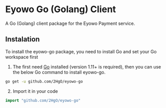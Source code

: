 # Eyowo Go (Golang) Client

A Go (Golang) client package for the Eyowo Payment service.

## Instalation

To install the eyowo-go package, you need to install Go and set your Go workspace first

1. The first need [Go](https://golang.org) installed (version 1.11+ is required), then you can use the below Go command to install eyowo-go.
```bash
go get -u github.com/2HgO/eyowo-go
```

2. Import it in your code
```go
import "github.com/2HgO/eyowo-go"
```
